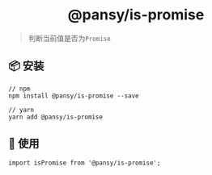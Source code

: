 <h1 align="center">@pansy/is-promise</h1>

> 判断当前值是否为`Promise`

## 📦 安装

```
// npm
npm install @pansy/is-promise --save

// yarn
yarn add @pansy/is-promise

```

## 🔨 使用

```
import isPromise from '@pansy/is-promise';
```
